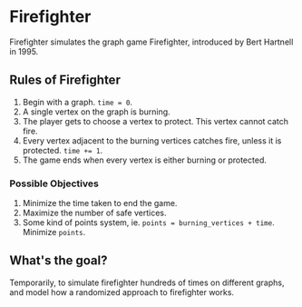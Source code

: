 # Firefighter
Firefighter simulates the graph game Firefighter, introduced by Bert Hartnell in 1995.

## Rules of Firefighter

1. Begin with a graph. `time = 0`.
2. A single vertex on the graph is burning.
3. The player gets to choose a vertex to protect. This vertex cannot catch fire.
4. Every vertex adjacent to the burning vertices catches fire, unless it is protected. `time += 1`.
5. The game ends when every vertex is either burning or protected.

### Possible Objectives

1. Minimize the time taken to end the game.
2. Maximize the number of safe vertices.
3. Some kind of points system, ie. `points = burning_vertices + time`. Minimize `points`.

## What's the goal?

Temporarily, to simulate firefighter hundreds of times on different graphs, and model how a randomized approach to firefighter works.
